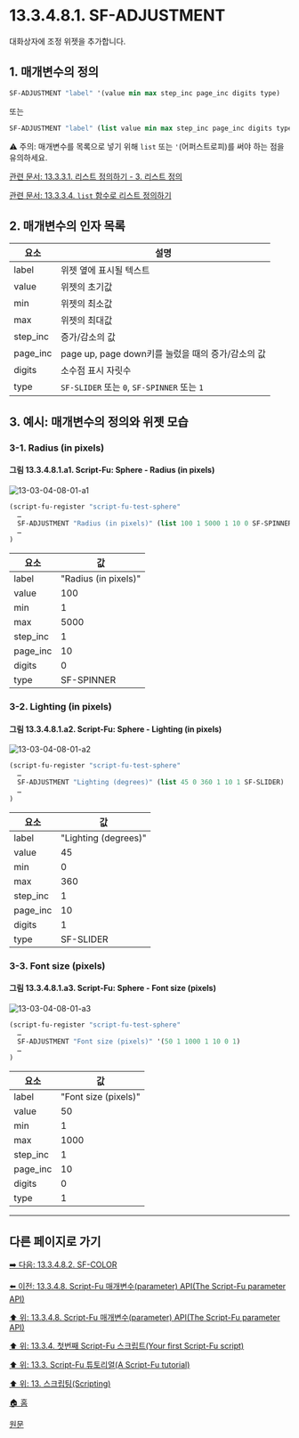 # 13.3.4.8.1. SF-ADJUSTMENT

대화상자에 조정 위젯을 추가합니다.

## 1. 매개변수의 정의

```scheme
SF-ADJUSTMENT "label" '(value min max step_inc page_inc digits type)
```

또는

```scheme
SF-ADJUSTMENT "label" (list value min max step_inc page_inc digits type)
```

⚠️ 주의: 매개변수를 목록으로 넣기 위해 `list` 또는 `'`(어퍼스트로피)를 써야 하는 점을 유의하세요. 

[관련 문서: 13.3.3.1. 리스트 정의하기 - 3. 리스트 정의](./13-03-03-01-defining_a_list.md#13-03-03-01-s3)

[관련 문서: 13.3.3.4. `list` 함수로 리스트 정의하기](./13-03-03-04-defining_a_list_using_the_list_function.md)

## 2. 매개변수의 인자 목록

|요소|설명|
|---|---|
|label|위젯 옆에 표시될 텍스트|
|value|위젯의 초기값|
|min|위젯의 최소값|
|max|위젯의 최대값|
|step_inc|증가/감소의 값|
|page_inc|page up, page down키를 눌렀을 때의 증가/감소의 값|
|digits|소수점 표시 자릿수|
|type|`SF-SLIDER` 또는 `0`, `SF-SPINNER` 또는 `1`|

## 3. 예시: 매개변수의 정의와 위젯 모습
### 3-1. Radius (in pixels)
#### 그림 13.3.4.8.1.a1. Script-Fu: Sphere - Radius (in pixels)
![13-03-04-08-01-a1](https://github.com/wonder13662/gimp/assets/15767104/09abd31b-b796-4a19-8cd0-547ad4c8c247)

```scheme
(script-fu-register "script-fu-test-sphere"
  …
  SF-ADJUSTMENT "Radius (in pixels)" (list 100 1 5000 1 10 0 SF-SPINNER)
  …
)
```

|요소|값|
|---|---|
|label|"Radius (in pixels)"|
|value|100|
|min|1|
|max|5000|
|step_inc|1|
|page_inc|10|
|digits|0|
|type|SF-SPINNER|

### 3-2. Lighting (in pixels)
#### 그림 13.3.4.8.1.a2. Script-Fu: Sphere - Lighting (in pixels)
![13-03-04-08-01-a2](https://github.com/wonder13662/gimp/assets/15767104/149a2593-369e-4572-b81e-124b07593e4d)

```scheme
(script-fu-register "script-fu-test-sphere"
  …
  SF-ADJUSTMENT "Lighting (degrees)" (list 45 0 360 1 10 1 SF-SLIDER)
  …
)
```

|요소|값|
|---|---|
|label|"Lighting (degrees)"|
|value|45|
|min|0|
|max|360|
|step_inc|1|
|page_inc|10|
|digits|1|
|type|SF-SLIDER|

### 3-3. Font size (pixels)
#### 그림 13.3.4.8.1.a3. Script-Fu: Sphere - Font size (pixels)
![13-03-04-08-01-a3](https://github.com/wonder13662/gimp/assets/15767104/374a210c-85f8-49e6-bdaa-d342b1e05e04)

```scheme
(script-fu-register "script-fu-test-sphere"
  …
  SF-ADJUSTMENT "Font size (pixels)" '(50 1 1000 1 10 0 1)
  …
)
```

|요소|값|
|---|---|
|label|"Font size (pixels)"|
|value|50|
|min|1|
|max|1000|
|step_inc|1|
|page_inc|10|
|digits|0|
|type|1|

***

## 다른 페이지로 가기

[➡️ 다음: 13.3.4.8.2. SF-COLOR](./13-03-04-08-02-sf_color.md)

[⬅️ 이전: 13.3.4.8. Script-Fu 매개변수(parameter) API(The Script-Fu parameter API)](./13-03-04-08-00-the_script_fu_parameter_api.md)

[⬆️ 위: 13.3.4.8. Script-Fu 매개변수(parameter) API(The Script-Fu parameter API)](./13-03-04-08-00-the_script_fu_parameter_api.md)

[⬆️ 위: 13.3.4. 첫번째 Script-Fu 스크립트(Your first Script-Fu script)](./13-03-04-00-your-first-script-fu-script.md)

[⬆️ 위: 13.3. Script-Fu 튜토리얼(A Script-Fu tutorial)](./13-03-00-a-script-fu-tutorial.md)

[⬆️ 위: 13. 스크립팅(Scripting)](./13-00-scripting.md)

[🏠 홈](./00-home.md)

[원문](https://docs.gimp.org/2.10/ko/gimp-using-script-fu-tutorial-first-script.html#gimp-using-script-fu-api)
